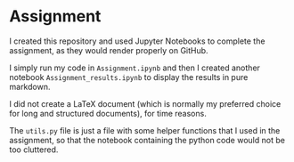 # Assignment

I created this repository and used Jupyter Notebooks to complete the assignment, as they would render properly on GitHub. 

I simply run my code in `Assignment.ipynb`  and then I created another notebook `Assignment_results.ipynb` to display the results in pure markdown. 

I did not create a LaTeX document (which is normally my preferred choice for long and structured documents), for time reasons. 

The `utils.py` file is just a file with some helper functions that I used in the assignment, so that the notebook containing the python code would not be too cluttered. 